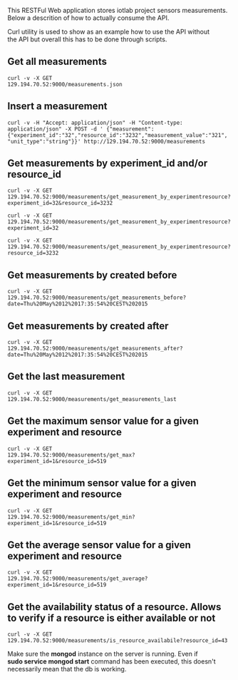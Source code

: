 This RESTFul Web application stores iotlab project sensors measurements.  
Below a descrition of how to actually consume the API.

Curl utility is used to show as an example how to use the API without  
the API but overall this has to be done through scripts.

## Get all measurements

    curl -v -X GET  
    129.194.70.52:9000/measurements.json

## Insert a measurement

    curl -v -H "Accept: application/json" -H "Content-type: application/json" -X POST -d ' {"measurement":{"experiment_id":"32","resource_id":"3232","measurement_value":"321",
    "unit_type":"string"}}' http://129.194.70.52:9000/measurements

## Get measurements by experiment_id and/or resource_id

    curl -v -X GET  
    129.194.70.52:9000/measurements/get_measurement_by_experimentresource?experiment_id=32&resource_id=3232

    curl -v -X GET  
    129.194.70.52:9000/measurements/get_measurement_by_experimentresource?experiment_id=32

    curl -v -X GET  
    129.194.70.52:9000/measurements/get_measurement_by_experimentresource?resource_id=3232

## Get measurements by created before

    curl -v -X GET  
    129.194.70.52:9000/measurements/get_measurements_before?date=Thu%20May%2012%2017:35:54%20CEST%202015

## Get measurements by created after

    curl -v -X GET  
    129.194.70.52:9000/measurements/get_measurements_after?date=Thu%20May%2012%2017:35:54%20CEST%202015

## Get the last measurement

    curl -v -X GET  
    129.194.70.52:9000/measurements/get_measurements_last

## Get the maximum sensor value for a given experiment and resource

    curl -v -X GET  
    129.194.70.52:9000/measurements/get_max?experiment_id=1&resource_id=519

## Get the minimum sensor value for a given experiment and resource

    curl -v -X GET  
    129.194.70.52:9000/measurements/get_min?experiment_id=1&resource_id=519

## Get the average sensor value for a given experiment and resource

    curl -v -X GET  
    129.194.70.52:9000/measurements/get_average?experiment_id=1&resource_id=519

## Get the availability status of a resource. Allows to verify if a resource is either available or not

    curl -v -X GET  
    129.194.70.52:9000/measurements/is_resource_availabile?resource_id=43
    

Make sure the **mongod** instance on the server is running. Even if  
**sudo service mongod start** command has been executed, this doesn't  
necessarily mean that the db is working.
